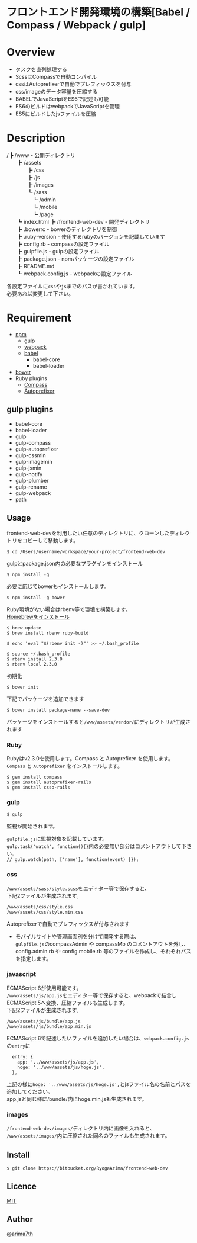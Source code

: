 フロントエンド開発環境の構築[Babel / Compass / Webpack / gulp]
====

# Overview
 - タスクを直列処理する
 - ScssはCompassで自動コンパイル
 - cssはAutoprefixerで自動でプレフィックスを付与
 - css/imageのデータ容量を圧縮する
 - BABELでJavaScriptをES6で記述も可能
 - ES6のビルドはwebpackでJavaScriptを管理
 - ES5にビルドしたjsファイルを圧縮

# Description
/
┣ /www                 - 公開ディレクトリ  
　　┣ /assets  
　　　　┣ /css  
　　　　┣ /js  
　　　　┣ /images  
　　　　┗ /sass  
　　　　　┗ /admin  
　　　　　┗ /mobile  
　　　　　┗ /page  
　　┗ index.html
┣ /frontend-web-dev    - 開発ディレクトリ  
　　┣ .bowerrc          - bowerのディレクトリを制御  
　　┣ .ruby-version     - 使用するrubyのバージョンを記載しています  
　　┣ config.rb         - compassの設定ファイル  
　　┣ gulpfile.js       - gulpの設定ファイル  
　　┣ package.json      - npmパッケージの設定ファイル  
　　┣ README.md  
　　┗ webpack.config.js  - webpackの設定ファイル  
  
各設定ファイルに``css``や``js``までのパスが書かれています。  
必要あれば変更して下さい。  

# Requirement
- [npm](https://www.npmjs.com)
	- [gulp](http://gulpjs.com/)
	- [webpack](https://webpack.github.io/)
	- [babel](https://babeljs.io/)
		- babel-core
		- babel-loader
- [bower](http://gulpjs.com/)
- Ruby plugins
	- [Compass](http://compass-style.org)
	- [Autoprefixer](https://github.com/ai/autoprefixer)

## gulp plugins
- babel-core
- babel-loader
- gulp
- gulp-compass
- gulp-autoprefixer
- gulp-cssmin
- gulp-imagemin
- gulp-jsmin
- gulp-notify
- gulp-plumber
- gulp-rename
- gulp-webpack
- path

## Usage
frontend-web-devを利用したい任意のディレクトリに、クローンしたディレクトリをコピーして移動します。

```
$ cd /Users/username/workspace/your-project/frontend-web-dev
```

gulpとpackage.json内の必要なプラグインをインストール

```
$ npm install -g
```

必要に応じてbowerもインストールします。

```
$ npm install -g bower
```

Ruby環境がない場合はrbenv等で環境を構築します。  
[Homebrewをインストール](http://brew.sh/index_ja.html)

```
$ brew update
$ brew install rbenv ruby-build

$ echo 'eval "$(rbenv init -)"' >> ~/.bash_profile
 
$ source ~/.bash_profile
$ rbenv install 2.3.0
$ rbenv local 2.3.0
```


初期化

```
$ bower init
```

下記でパッケージを追加できます

```
$ bower install package-name --save-dev
```

パッケージをインストールすると``/www/assets/vendor/``にディレクトリが生成されます

### Ruby
Rubyはv2.3.0を使用します。Compass と Autoprefixer を使用します。  
``Compass`` と ``Autoprefixer`` をインストールします。

```
$ gem install compass
$ gem install autoprefixer-rails
$ gem install csso-rails
```

### gulp

```
$ gulp
```

監視が開始されます。

``gulpfile.js``に監視対象を記載しています。  
``gulp.task('watch', function(){}``内の必要無い部分はコメントアウトして下さい。  
``// gulp.watch(path, ['name'], function(event) {});``


### css
``/www/assets/sass/style.scss``をエディター等で保存すると、  
下記2ファイルが生成されます。  

``/www/assets/css/style.css``  
``/www/assets/css/style.min.css``  

Autoprefixerで自動でプレフィックスが付与されます  

* モバイルサイトや管理画面別を分けて開発する際は、  
  ``gulpfile.js``のcompassAdmin や compassMb のコメントアウトを外し、  
  config.admin.rb や config.mobile.rb 等のファイルを作成し、それぞれパスを指定します。

### javascript
ECMAScript 6が使用可能です。  
``/www/assets/js/app.js``をエディター等で保存すると、webpackで結合しECMAScript 5へ変換、圧縮ファイルも生成します。  
下記2ファイルが生成されます。  

``/www/assets/js/bundle/app.js``  
``/www/assets/js/bundle/app.min.js``  

ECMAScript 6で記述したいファイルを追加したい場合は、``webpack.config.js``の``entry``に  

```
  entry: {
    app: '../www/assets/js/app.js',
    hoge: '../www/assets/js/hoge.js',
  },
```

上記の様に``hoge: '../www/assets/js/hoge.js',``とjsファイル名の名前とパスを追加してください。  
app.jsと同じ様に/bundle/内にhoge.min.jsも生成されます。  


### images
``/frontend-web-dev/images/``ディレクトリ内に画像を入れると、  
``/www/assets/images/``内に圧縮された同名のファイルも生成されます。


## Install
``$ git clone https://bitbucket.org/RyogaArima/frontend-web-dev ``


## Licence

[MIT](https://github.com/tcnksm/tool/blob/master/LICENCE)

## Author

[@arima7th](http://twitter.com/arima7th)